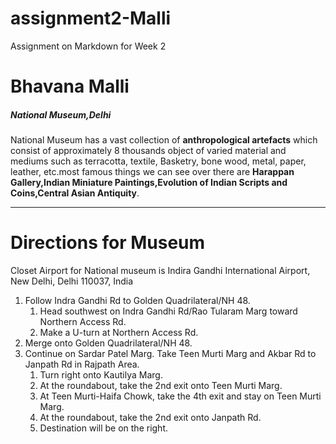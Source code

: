 # assignment2-Malli
Assignment on Markdown for Week 2
# Bhavana Malli
##### National Museum,Delhi
National Museum has a vast collection of **anthropological artefacts** which consist of approximately 8 thousands object of varied material and mediums such as terracotta, textile, Basketry, bone wood, metal, paper, leather, etc.most famous things we can see over there are **Harappan Gallery,Indian Miniature Paintings,Evolution of Indian Scripts and Coins,Central Asian Antiquity**.
***
# Directions for Museum
Closet Airport for National museum is Indira Gandhi International Airport, New Delhi, Delhi 110037, India
1. Follow Indra Gandhi Rd to Golden Quadrilateral/NH 48.
   1. Head southwest on Indra Gandhi Rd/Rao Tularam Marg toward Northern Access Rd.
   2. Make a U-turn at Northern Access Rd.
2. Merge onto Golden Quadrilateral/NH 48.
3. Continue on Sardar Patel Marg. Take Teen Murti Marg and Akbar Rd to Janpath Rd in Rajpath Area.
    1. Turn right onto Kautilya Marg.
    2. At the roundabout, take the 2nd exit onto Teen Murti Marg.
    3. At Teen Murti-Haifa Chowk, take the 4th exit and stay on Teen Murti Marg.
    4.  At the roundabout, take the 2nd exit onto Janpath Rd.
    5.  Destination will be on the right.